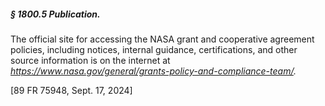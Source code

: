 ##### § 1800.5 Publication. #####

The official site for accessing the NASA grant and cooperative agreement policies, including notices, internal guidance, certifications, and other source information is on the internet at *https://www.nasa.gov/general/grants-policy-and-compliance-team/.*

[89 FR 75948, Sept. 17, 2024]